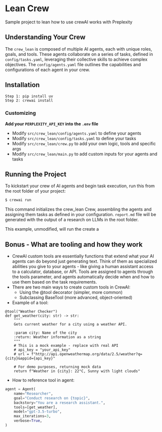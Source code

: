 # Lean Crew
Sample project to lean how to use crewAI works with Preplexity

## Understanding Your Crew

The `crew_lean` is composed of multiple AI agents, each with unique roles, goals, and tools. These agents collaborate on a series of tasks, defined in `config/tasks.yaml`, leveraging their collective skills to achieve complex objectives. The `config/agents.yaml` file outlines the capabilities and configurations of each agent in your crew.

## Installation

```bash
Step 1: pip install uv
Step 2: crewai install
```


### Customizing

**Add your `PERPLEXITY_API_KEY` into the `.env` file**

- Modify `src/crew_lean/config/agents.yaml` to define your agents
- Modify `src/crew_lean/config/tasks.yaml` to define your tasks
- Modify `src/crew_lean/crew.py` to add your own logic, tools and specific args
- Modify `src/crew_lean/main.py` to add custom inputs for your agents and tasks

## Running the Project

To kickstart your crew of AI agents and begin task execution, run this from the root folder of your project:

```bash
$ crewai run
```

This command initializes the crew_lean Crew, assembling the agents and assigning them tasks as defined in your configuration. `report.md` file will be generated with the output of a research on LLMs in the root folder.


This example, unmodified, will run the create a

## Bonus - What are tooling and how they work 
- CrewAI custom tools are essentially functions that extend what your AI agents can do beyond just generating text. Think of them as specialized abilities you give to your agents - like giving a human assistant access to a calculator, database, or API. Tools are assigned to agents through the tools parameter, and agents automatically decide when and how to use them based on the task requirements.
- There are two main ways to create custom tools in CrewAI:
    - Using the @tool decorator (simpler, more common)
    - Subclassing BaseTool (more advanced, object-oriented)
- Example of a tool:
```
@tool("Weather Checker")
def get_weather(city: str) -> str:
    """
    Gets current weather for a city using a weather API.
    
    :param city: Name of the city
    :return: Weather information as a string
    """
    # This is a mock example - replace with real API
    # api_key = "your_api_key"
    # url = f"http://api.openweathermap.org/data/2.5/weather?q={city}&appid={api_key}"
    
    # For demo purposes, returning mock data
    return f"Weather in {city}: 22°C, Sunny with light clouds"
```
- How to reference tool in agent:
```python
agent = Agent(
    name="Researcher",
    goal="Conduct research on {topic}",
    backstory="You are a research assistant.",
    tools=[get_weather],
    model="gpt-3.5-turbo",
    max_iterations=3,
    verbose=True,
)
```